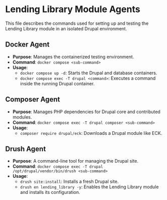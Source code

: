 # Lending Library Module Agents

This file describes the commands used for setting up and testing the Lending Library module in an isolated Drupal environment.

## Docker Agent
- **Purpose**: Manages the containerized testing environment.
- **Command**: `docker compose <sub-command>`
- **Usage**:
  - `docker compose up -d`: Starts the Drupal and database containers.
  - `docker compose exec -T drupal <command>`: Executes a command inside the running Drupal container.

## Composer Agent
- **Purpose**: Manages PHP dependencies for Drupal core and contributed modules.
- **Command**: `docker compose exec -T drupal composer <sub-command>`
- **Usage**:
  - `composer require drupal/eck`: Downloads a Drupal module like ECK.

## Drush Agent
- **Purpose**: A command-line tool for managing the Drupal site.
- **Command**: `docker compose exec -T drupal /opt/drupal/vendor/bin/drush <sub-command>`
- **Usage**:
  - `drush site:install`: Installs a fresh Drupal site.
  - `drush en lending_library -y`: Enables the Lending Library module and installs its configuration.